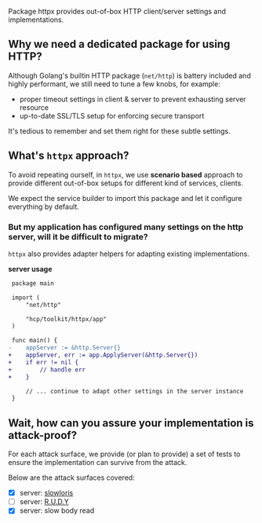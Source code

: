Package httpx provides out-of-box HTTP client/server settings and implementations.

## Why we need a dedicated package for using HTTP?

Although Golang's builtin HTTP package (`net/http`) is battery included and highly performant,
we still need to tune a few knobs, for example:

- proper timeout settings in client & server to prevent exhausting server resource
- up-to-date SSL/TLS setup for enforcing secure transport

It's tedious to remember and set them right for these subtle settings.

## What's `httpx` approach?

To avoid repeating ourself, in `httpx`, we use **scenario based** approach to
provide different out-of-box setups for different kind of services, clients.

We expect the service builder to import this package and let it configure everything by default.

### But my application has configured many settings on the http server, will it be difficult to migrate?

`httpx` also provides adapter helpers for adapting existing implementations.

**server usage**

```diff
 package main

 import (
     "net/http"

     "hcp/toolkit/httpx/app"
 )

 func main() {
-    appServer := &http.Server{}
+    appServer, err := app.ApplyServer(&http.Server{})
+    if err != nil {
+        // handle err
+    }

     // ... continue to adapt other settings in the server instance
 }

```

## Wait, how can you assure your implementation is attack-proof?

For each attack surface, we provide (or plan to provide) a set of tests to ensure the implementation
can survive from the attack.

Below are the attack surfaces covered:

- [x] server: [slowloris][]
- [ ] server: [R.U.D.Y][]
- [x] server: slow body read

[slowloris]: https://www.cloudflare.com/learning/ddos/ddos-attack-tools/slowloris/
[R.U.D.Y]: https://www.cloudflare.com/learning/ddos/ddos-attack-tools/r-u-dead-yet-rudy/
